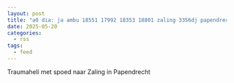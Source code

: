 ```yaml
---
layout: post
title: "a0 dia: ja ambu 18551 17992 18353 18801 zaling 3356dj papendrecht papdrt bon 74680"
date: 2025-05-20
categories: 
  - rss
tags: 
  - feed
---
```


Traumaheli met spoed naar Zaling in Papendrecht
